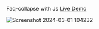  Faq-collapse with Js [Live Demo](https://davit2605.github.io/Faq-collapse/)

 ![Screenshot 2024-03-01 104232](https://github.com/Davit2605/Faq-collapse/assets/125227660/a290797c-4d17-40e4-8259-a266f70d8285)
